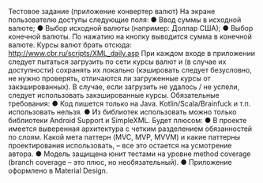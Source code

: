 Тестовое задание (приложение конвертер валют)
На экране пользователю доступы следующие поля:
  ● Ввод суммы в исходной валюте;
  ● Выбор исходной валюты (например: Доллар США);
  ● Выбор конечной валюты.
  По нажатию на кнопку выводится сумма в конечной валюте.
  Курсы валют брать отсюда: http://www.cbr.ru/scripts/XML_daily.asp
  При каждом входе в приложении следует пытаться загрузить по сети курсы валют и
  (в случае их доступности) сохранять их локально (кэшировать следует безусловно,
  не нужно проверять, отличаются ли загруженные курсы от закэшированных).
  В случае, если загрузить не удалось / не успели, следует использовать
  закэшированные курсы.
Обязательные требования:
  ● Код пишется только на Java. Kotlin/Scala/Brainfuck и т.п. использовать нельзя.
  ● Из библиотек использовать можно только библиотеки Android Support и
  SimpleXML.
Будет плюсом:
  ● В проекте имеется выверенная архитектура с четким разделением
  обязанностей по слоям. Какой мета паттерн (MVC, MVP, MVVM) и какие
  паттерны проектирования использовать, – все это остается на усмотрение
  автора.
  ● Модель защищена юнит тестами на уровне method coverage (branch coverage
  – это плюс, но необязательный).
  ● Приложение оформлено в Material Design.
